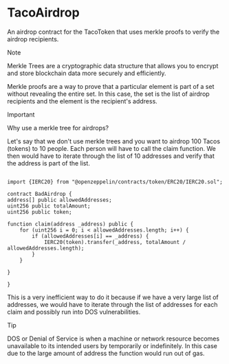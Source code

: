 # TacoAirdrop

An airdrop contract for the TacoToken that uses merkle proofs to verify the airdrop recipients.

> [!NOTE]
> Merkle Trees are a cryptographic data structure that allows you to encrypt and store blockchain data more securely and efficiently.
>
> Merkle proofs are a way to prove that a particular element is part of a set without revealing the entire set. In this case, the set is the list of airdrop recipients and the element is the recipient's address.

> [!IMPORTANT]  
> Why use a merkle tree for airdrops?

Let's say that we don't use merkle trees and you want to airdrop 100 Tacos (tokens) to 10 people. Each person will have to call the claim function. We then would have to iterate through the list of 10 addresses and verify that the address is part of the list.

```solidity

import {IERC20} from "@openzeppelin/contracts/token/ERC20/IERC20.sol";

contract BadAirdrop {
address[] public allowedAddresses;
uint256 public totalAmount;
uint256 public token;

function claim(address _address) public {
    for (uint256 i = 0; i < allowedAddresses.length; i++) {
        if (allowedAddresses[i] == _address) {
            IERC20(token).transfer(_address, totalAmount / allowedAddresses.length);
        }
    }

}

}
```

This is a very inefficient way to do it because if we have a very large list of addresses, we would have to iterate through the list of addresses for each claim and possibly run into DOS vulnerabilities.

> [!TIP]
> DOS or Denial of Service is when a machine or network resource becomes unavailable to its intended users by temporarily or indefinitely.
> In this case due to the large amount of address the function would run out of gas.
